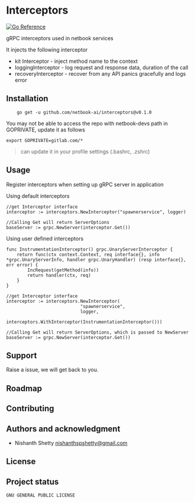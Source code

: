 # Interceptors

<a href="https://pkg.go.dev/github.com/netbook-ai/interceptors"><img src="https://pkg.go.dev/badge/github.com/netbook-ai/interceptors.svg" alt="Go Reference"></a>

gRPC interceptors used in netbook services

It injects the following interceptor

* kit Interceptor - inject method name to the context
* loggingInterceptor - log request and response data, duration of the call
* recoveryInterceptor - recover from any API panics gracefully and logs error

## Installation

```
    go get -u github.com/netbook-ai/interceptors@v0.1.0
```

You may not be able to access the repo with netbook-devs path in GOPRIVATE,  update it as follows

```
export GOPRIVATE=gitlab.com/*
```

> can update it in your profile settings (.bashrc, .zshrc)

## Usage

Register interceptors when setting up gRPC server in application

Using default interceptors

```
//get Interceptor interface
interceptor := interceptors.NewInterceptor("spawnerservice", logger)

//Calling Get will return ServerOptions
baseServer := grpc.NewServer(interceptor.Get())
```

Using user defined interceptors
```
func InstrumentationInterceptor() grpc.UnaryServerInterceptor {
	return func(ctx context.Context, req interface{}, info *grpc.UnaryServerInfo, handler grpc.UnaryHandler) (resp interface{}, err error) {
		IncRequest(getMethod(info))
		return handler(ctx, req)
	}
}

//get Interceptor interface
interceptor := interceptors.NewInterceptor(
							"spawnerservice",
 							logger,
                  			interceptors.WithInterceptor(InstrumentationInterceptor()))

//Calling Get will return ServerOptions, which is passed to NewServer
baseServer := grpc.NewServer(interceptor.Get())
```

## Support
Raise a issue, we will get back to you.

## Roadmap

## Contributing

## Authors and acknowledgment

* Nishanth Shetty <nishanthspshetty@gmail.com>

## License



## Project status
    
    GNU GENERAL PUBLIC LICENSE
